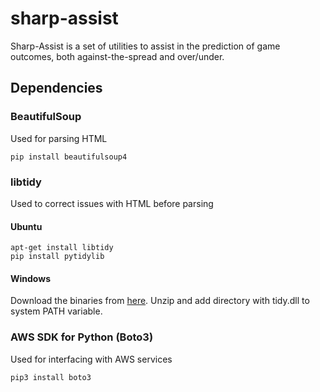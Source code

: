 # sharp-assist

Sharp-Assist is a set of utilities to assist in the prediction of game outcomes, both against-the-spread and over/under.

## Dependencies

### BeautifulSoup

Used for parsing HTML

    pip install beautifulsoup4

### libtidy

Used to correct issues with HTML before parsing

#### Ubuntu
    apt-get install libtidy
    pip install pytidylib

#### Windows

Download the binaries from [here](http://binaries.html-tidy.org/). Unzip and add directory with tidy.dll to system PATH variable.

### AWS SDK for Python (Boto3)

Used for interfacing with AWS services

    pip3 install boto3

